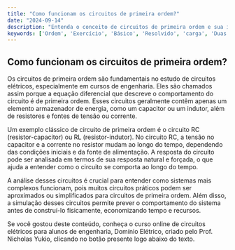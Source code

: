 ```yaml
---
title: "Como funcionam os circuitos de primeira ordem?"
date: "2024-09-14"
description: "Entenda o conceito de circuitos de primeira ordem e sua importância nos estudos de engenharia elétrica."
keywords: ['Ordem', 'Exercício', 'Básico', 'Resolvido', 'carga', 'Duas', 'Simulação']
---
```


## Como funcionam os circuitos de primeira ordem?

Os circuitos de primeira ordem são fundamentais no estudo de circuitos elétricos, especialmente em cursos de engenharia. Eles são chamados assim porque a equação diferencial que descreve o comportamento do circuito é de primeira ordem. Esses circuitos geralmente contêm apenas um elemento armazenador de energia, como um capacitor ou um indutor, além de resistores e fontes de tensão ou corrente.

Um exemplo clássico de circuito de primeira ordem é o circuito RC (resistor-capacitor) ou RL (resistor-indutor). No circuito RC, a tensão no capacitor e a corrente no resistor mudam ao longo do tempo, dependendo das condições iniciais e da fonte de alimentação. A resposta do circuito pode ser analisada em termos de sua resposta natural e forçada, o que ajuda a entender como o circuito se comporta ao longo do tempo.

A análise desses circuitos é crucial para entender como sistemas mais complexos funcionam, pois muitos circuitos práticos podem ser aproximados ou simplificados para circuitos de primeira ordem. Além disso, a simulação desses circuitos permite prever o comportamento do sistema antes de construí-lo fisicamente, economizando tempo e recursos.

Se você gostou deste conteúdo, conheça o curso online de circuitos elétricos para alunos de engenharia, Domínio Elétrico, criado pelo Prof. Nicholas Yukio, clicando no botão presente logo abaixo do texto.